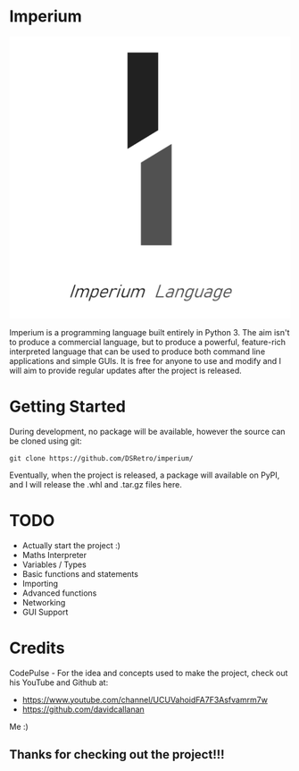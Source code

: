 # Imperium

![github-large](https://raw.githubusercontent.com/DSRetro/imperium/master/img/i.png)

Imperium is a programming language built entirely in Python 3. The aim isn't to produce a commercial language, but to produce a powerful, feature-rich interpreted language that can be used to produce both command line applications and simple GUIs. It is free for anyone to use and modify and I will aim to provide regular updates after the project is released.

# Getting Started

During development, no package will be available, however the source can be cloned using git:

```
git clone https://github.com/DSRetro/imperium/
```

Eventually, when the project is released, a package will available on PyPI, and I will release the .whl and .tar.gz files here.

# TODO

* Actually start the project :)
* Maths Interpreter
* Variables / Types
* Basic functions and statements
* Importing
* Advanced functions
* Networking
* GUI Support

# Credits

CodePulse - For the idea and concepts used to make the project, check out his YouTube and Github at:
* https://www.youtube.com/channel/UCUVahoidFA7F3Asfvamrm7w
* https://github.com/davidcallanan

Me :)

## Thanks for checking out the project!!!



 
